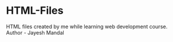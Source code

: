 # HTML-Files
HTML files created by me while learning web development course. <br>
Author - Jayesh Mandal
